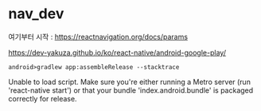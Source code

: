 # nav_dev

여기부터 시작 : https://reactnavigation.org/docs/params

https://dev-yakuza.github.io/ko/react-native/android-google-play/

```android>gradlew app:assembleRelease --stacktrace```

Unable to load script. Make sure you're either running a Metro server (run 'react-native start') or that your bundle 'index.android.bundle' is packaged correctly for release.
